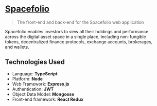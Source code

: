 # [Spacefolio](https://spacefol.io)
> The front-end and back-end for the Spacefolio web application

Spacefolio enables investors to view all their holdings and performance across the digital
asset space in a single place, including non-fungible tokens, decentralized finance protocols,
exchange accounts, brokerages, and wallets.

## Technologies Used
* Language: **TypeScript**
* Platform: **Node**
* Web Framework: **Express.js**
* Authentication: **JWT**
* Object Data Model: **Mongoose**
* Front-end framework: **React Redux**
